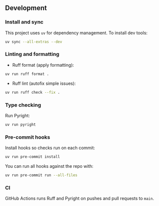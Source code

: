 ## Development

### Install and sync

This project uses `uv` for dependency management. To install dev tools:

```bash
uv sync --all-extras --dev
```

### Linting and formatting

- Ruff format (apply formatting):

```bash
uv run ruff format .
```

- Ruff lint (autofix simple issues):

```bash
uv run ruff check --fix .
```

### Type checking

Run Pyright:

```bash
uv run pyright
```

### Pre-commit hooks

Install hooks so checks run on each commit:

```bash
uv run pre-commit install
```

You can run all hooks against the repo with:

```bash
uv run pre-commit run --all-files
```

### CI

GitHub Actions runs Ruff and Pyright on pushes and pull requests to `main`.
